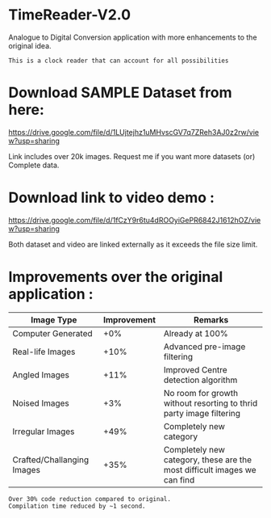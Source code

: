 # TimeReader-V2.0
Analogue to Digital Conversion application with more enhancements to the original idea.

```
This is a clock reader that can account for all possibilities
```

# Download SAMPLE Dataset from here:
https://drive.google.com/file/d/1LUjtejhz1uMHvscGV7q7ZReh3AJ0z2rw/view?usp=sharing

Link includes over 20k images. Request me if you want more datasets (or) Complete data.

# Download link to video demo :
https://drive.google.com/file/d/1fCzY9r6tu4dROOyiGePR6842J1612hOZ/view?usp=sharing

Both dataset and video are linked externally as it exceeds the file size limit.

# Improvements over the original application :

| Image Type    | Improvement | Remarks |
| ----------- | ----------- | ----------- |
| Computer Generated   | +0%     | Already at 100%        |
| Real-life Images | +10%        | Advanced pre-image filtering        |
| Angled Images   | +11%   | Improved Centre detection algorithm        |
| Noised Images   | +3%     | No room for growth without resorting to thrid party image filtering   |
| Irregular Images   | +49%      | Completely new category        |
| Crafted/Challanging Images   | +35%      | Completely new category, these are the most difficult images we can find |

```
Over 30% code reduction compared to original.
Compilation time reduced by ~1 second.
```
